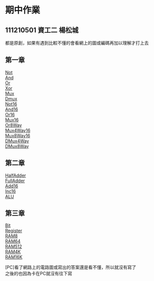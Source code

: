#  期中作業
## 111210501 資工二 楊松城
都是原創，如果有遇到比較不懂的會看網上的圖或編碼再加以理解才打上去
## 第一章
[Not](https://github.com/Shiraishidesu/_co/blob/master/01/Not.hdl)  
[And](https://github.com/Shiraishidesu/_co/blob/master/01/And.hdl)  
[Or](https://github.com/Shiraishidesu/_co/blob/master/01/Or.hdl)  
[Xor](https://github.com/Shiraishidesu/_co/blob/master/01/Xor.hdl)  
[Mux](https://github.com/Shiraishidesu/_co/blob/master/01/Mux.hdl)  
[Dmux](https://github.com/Shiraishidesu/_co/blob/master/01/DMux.hdl)  
[Not16](https://github.com/Shiraishidesu/_co/blob/master/01/Not16.hdl)  
[And16](https://github.com/Shiraishidesu/_co/blob/master/01/And16.hdl)  
[Or16](https://github.com/Shiraishidesu/_co/blob/master/01/Or16.hdl)  
[Mux16](https://github.com/Shiraishidesu/_co/blob/master/01/Mux16.hdl)  
[Or8Way](https://github.com/Shiraishidesu/_co/blob/master/01/Or8Way.hdl)  
[Mux4Way16](https://github.com/Shiraishidesu/_co/blob/master/01/Mux4Way16.hdl)  
[Mux8Way16](https://github.com/Shiraishidesu/_co/blob/master/01/Mux8Way16.hdl)  
[DMux4Way](https://github.com/Shiraishidesu/_co/blob/master/01/DMux4Way.hdl)  
[DMux8Way](https://github.com/Shiraishidesu/_co/blob/master/01/DMux8Way.hdl)  

## 第二章
[HalfAdder](https://github.com/Shiraishidesu/_co/blob/master/02/HalfAdder.hdl)   
[FullAdder](https://github.com/Shiraishidesu/_co/blob/master/02/FullAdder.hdl)  
[Add16](https://github.com/Shiraishidesu/_co/blob/master/02/Add16.hdl)  
[Inc16](https://github.com/Shiraishidesu/_co/blob/master/02/Inc16.hdl)  
[ALU](https://github.com/Shiraishidesu/_co/blob/master/02/ALU.hdl)  

## 第三章
[Bit](https://github.com/Shiraishidesu/_co/blob/master/03/a/Bit.hdl)  
[Register](https://github.com/Shiraishidesu/_co/blob/master/03/a/Register.hdl)  
[RAM8](https://github.com/Shiraishidesu/_co/blob/master/03/a/RAM8.hdl)  
[RAM64](https://github.com/Shiraishidesu/_co/blob/master/03/a/RAM64.hdl)  
[RAM512](https://github.com/Shiraishidesu/_co/blob/master/03/b/RAM512.hdl)  
[RAM4K](https://github.com/Shiraishidesu/_co/blob/master/03/b/RAM4K.hdl)  
[RAM16K](https://github.com/Shiraishidesu/_co/blob/master/03/b/RAM16K.hdl)  

[PC]看了網路上的電路圖或寫出的答案還是看不懂，所以就沒有寫了  
之後的也因為卡在PC就沒有往下寫
